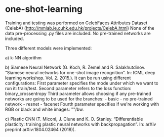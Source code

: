 # one-shot-learning

Training and testing was performed on CelebFaces Attributes Dataset (CelebA) (http://mmlab.ie.cuhk.edu.hk/projects/CelebA.html)
None of the data pre-processing .py files are included. 
No pre-trained networks are included.

Three different models were implemented: 

a) k-NN algorithm

b) Siamese Neural Network (G. Koch, R. Zemel and R. Salakhutdinov. “Siamese neural networks for one-shot image recognition”. In: ICML deep learning workshop. Vol. 2. 2015.). It can be run using different configurations:
	First parameter specifies the mode under which we want to run it: train/test.
	Second parameter refers to the loss function: binary_crossentropy
	Third parameter allows choosing if any pre-trained networks are going to be used for the branches:
		- basic - no pre-trained network
		- resnet
		- facenet
	Fourth parameter specifies if we're working with RGB or black and white images: ""/bw.
	
c) Plastic CNN (T. Miconi, J. Clune and K. O. Stanley. “Differentiable plasticity: training plastic neural networks with backpropagation”. In: arXiv preprint arXiv:1804.02464 (2018)).
